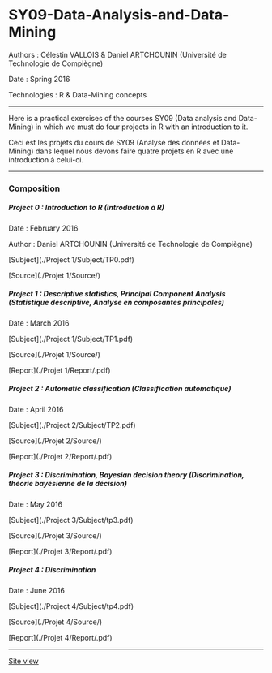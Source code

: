 # SY09-Data-Analysis-and-Data-Mining

Authors : Célestin VALLOIS & Daniel ARTCHOUNIN (Université de Technologie de Compiègne)

Date : Spring 2016

Technologies : R & Data-Mining concepts

--- 

Here is a practical exercises of the courses SY09 (Data analysis and Data-Mining) in which we must do four projects in R with an introduction to it.

Ceci est les projets du cours de SY09 (Analyse des données et Data-Mining) dans lequel nous devons faire quatre projets en R avec une introduction à celui-ci.

---

### Composition 

##### Project 0 : Introduction to R (Introduction à R)

Date : February 2016

Author : Daniel ARTCHOUNIN (Université de Technologie de Compiègne)

[Subject](./Project 1/Subject/TP0.pdf)

[Source](./Projet 1/Source/)

##### Project 1 : Descriptive statistics, Principal Component Analysis (Statistique descriptive, Analyse en composantes principales)

Date : March 2016

[Subject](./Project 1/Subject/TP1.pdf)

[Source](./Projet 1/Source/)

[Report](./Projet 1/Report/.pdf)

##### Project 2 : Automatic classification (Classification automatique)

Date : April 2016

[Subject](./Project 2/Subject/TP2.pdf)

[Source](./Projet 2/Source/)

[Report](./Projet 2/Report/.pdf)

##### Project 3 : Discrimination, Bayesian decision theory (Discrimination, théorie bayésienne de la décision)

Date : May 2016

[Subject](./Project 3/Subject/tp3.pdf)

[Source](./Projet 3/Source/)

[Report](./Projet 3/Report/.pdf)

##### Project 4 : Discrimination

Date : June 2016

[Subject](./Project 4/Subject/tp4.pdf)

[Source](./Projet 4/Source/)

[Report](./Projet 4/Report/.pdf)

---

[Site view](https://celestinv.github.io/SY09-Data-Analysis-and-Data-Mining/)
